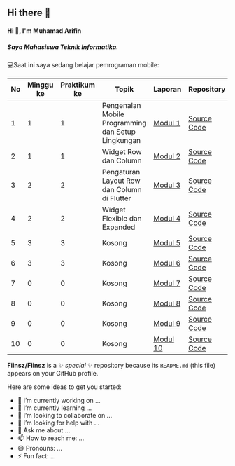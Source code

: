 ## Hi there 👋

#### Hi 👋, I'm Muhamad Arifin 
##### Saya Mahasiswa Teknik Informatika.

💻Saat ini saya sedang belajar pemrograman mobile:

| No  | Minggu ke  | Praktikum ke  | Topik  | Laporan | Repository |
| ------------ | ------------ | ------------ | ------------ | ------------ | ------------ | 
|  1 | 1  | 1 | Pengenalan Mobile Programming dan Setup Lingkungan  | [Modul 1](https://docs.google.com/document/d/1aVRJTNYvTpJY1oBlYQX1pxzbSQFfJ98n/edit?usp=sharing&ouid=104944616880503288967&rtpof=true&sd=true "Modul 01") | [Source Code](https://github.com/Fiinsz/Modul1-mobile) |
|  2 | 1  | 1 | Widget Row dan Column | [Modul 2](https://docs.google.com/document/d/1bAyuU6jrKHtkA4Xj5qt7JtetDfKI22JQ/edit?usp=sharing&ouid=104944616880503288967&rtpof=true&sd=true "Modul 02")| [Source Code](https://github.com/Fiinsz/modul2-mobile) |
|  3 | 2  | 2 | Pengaturan Layout Row dan Column di Flutter  | [Modul 3](https://docs.google.com/document/d/1xG5zvKOgwrAXow-jxBnv22rApHQjhqTO/edit?usp=sharing&ouid=104944616880503288967&rtpof=true&sd=true "Modul 03")| [Source Code](https://github.com/Fiinsz/modul3-mobile) |
|  4 | 2  | 2 | Widget Flexible dan Expanded  | [Modul 4](https://docs.google.com/document/d/11raVMCJFUIHBD0Df23qXv1r68YZ6I8C1/edit?usp=sharing&ouid=104944616880503288967&rtpof=true&sd=true "Modul 04")| [Source Code](https://github.com/Fiinsz/modul4-mobile) |
|  5 | 3  | 3 | Kosong | [Modul 5]() | [Source Code](https://drive.google.com/file/d/1VlfmbGhoZpLBday2-qkTmCMbTedYh4Zw/view?usp=drive_link) |
|  6 | 3  | 3 | Kosong | [Modul 6]() | [Source Code](https://drive.google.com/file/d/1pjfjrqb8Q7deY4s8oxj03RKm_t17GJHV/view?usp=drive_link) |
|  7 | 0  | 0 | Kosong | [Modul 7]() | [Source Code]() |
|  8 | 0  | 0 | Kosong | [Modul 8]() | [Source Code]() |
|  9 | 0  | 0 | Kosong | [Modul 9]() | [Source Code]() |
|  10 | 0  | 0 | Kosong | [Modul 10]()| [Source Code]() |


**Fiinsz/Fiinsz** is a ✨ _special_ ✨ repository because its `README.md` (this file) appears on your GitHub profile.

Here are some ideas to get you started:

- 🔭 I’m currently working on ...
- 🌱 I’m currently learning ...
- 👯 I’m looking to collaborate on ...
- 🤔 I’m looking for help with ...
- 💬 Ask me about ...
- 📫 How to reach me: ...
- 😄 Pronouns: ...
- ⚡ Fun fact: ...

